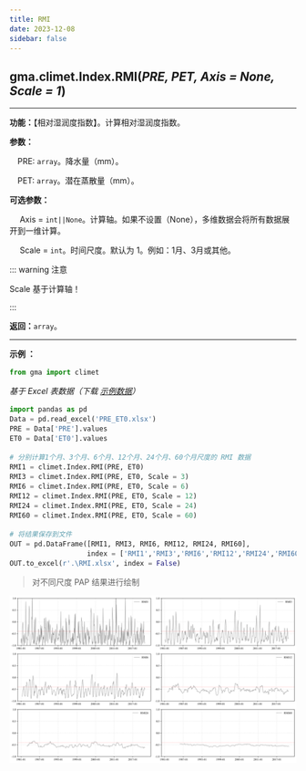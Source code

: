 ```yaml
---
title: RMI
date: 2023-12-08
sidebar: false
---
```


## gma.climet.Index.**RMI**(*PRE, PET, Axis = None, Scale = 1*) <Badge text="2.0.4 +"/>

---

**功能：**【相对湿润度指数】。计算相对湿润度指数。

**参数：**

&emsp;PRE: `array`。降水量（mm）。

&emsp;PET: `array`。潜在蒸散量（mm）。

**可选参数：**

&emsp; Axis = `int||None`。计算轴。如果不设置（None），多维数据会将所有数据展开到一维计算。

&emsp; Scale = `int`。时间尺度。默认为 1。例如：1月、3月或其他。

::: warning 注意

Scale 基于计算轴！

:::

**返回：**`array`。

---

**示例 ：**

```python
from gma import climet
```
*基于 Excel 表数据（下载 [示例数据](/climet/PRE_ET0.xlsx)）*
```python
import pandas as pd
Data = pd.read_excel('PRE_ET0.xlsx')
PRE = Data['PRE'].values
ET0 = Data['ET0'].values

# 分别计算1个月、3个月、6个月、12个月、24个月、60个月尺度的 RMI 数据
RMI1 = climet.Index.RMI(PRE, ET0)
RMI3 = climet.Index.RMI(PRE, ET0, Scale = 3)
RMI6 = climet.Index.RMI(PRE, ET0, Scale = 6)
RMI12 = climet.Index.RMI(PRE, ET0, Scale = 12)
RMI24 = climet.Index.RMI(PRE, ET0, Scale = 24)
RMI60 = climet.Index.RMI(PRE, ET0, Scale = 60)

# 将结果保存到文件
OUT = pd.DataFrame([RMI1, RMI3, RMI6, RMI12, RMI24, RMI60],
                   index = ['RMI1','RMI3','RMI6','RMI12','RMI24','RMI60']).T
OUT.to_excel(r'.\RMI.xlsx', index = False)
```
> 对不同尺度 PAP 结果进行绘制

![](/climet/RMIPlot.svg)

